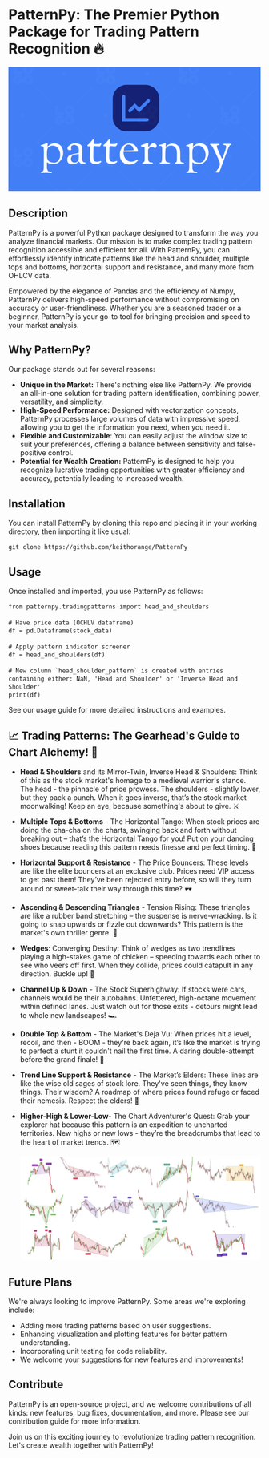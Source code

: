 # PatternPy: The Premier Python Package for Trading Pattern Recognition 🔥
![PatternPy Logo](docs/images/logo.png)

## Description
PatternPy is a powerful Python package designed to transform the way you analyze financial markets. Our mission is to make complex trading pattern recognition accessible and efficient for all. With PatternPy, you can effortlessly identify intricate patterns like the head and shoulder, multiple tops and bottoms, horizontal support and resistance, and many more from OHLCV data.

Empowered by the elegance of Pandas and the efficiency of Numpy, PatternPy delivers high-speed performance without compromising on accuracy or user-friendliness. Whether you are a seasoned trader or a beginner, PatternPy is your go-to tool for bringing precision and speed to your market analysis.



## Why PatternPy?
Our package stands out for several reasons:

- **Unique in the Market:** There's nothing else like PatternPy. We provide an all-in-one solution for trading pattern identification, combining power, versatility, and simplicity.
- **High-Speed Performance:** Designed with vectorization concepts, PatternPy processes large volumes of data with impressive speed, allowing you to get the information you need, when you need it.
- **Flexible and Customizable**: You can easily adjust the window size to suit your preferences, offering a balance between sensitivity and false-positive control.
- **Potential for Wealth Creation:** PatternPy is designed to help you recognize lucrative trading opportunities with greater efficiency and accuracy, potentially leading to increased wealth.



## Installation

You can install PatternPy by cloning this repo and placing it in your working directory, then importing it like usual:
```
git clone https://github.com/keithorange/PatternPy
``` 
## Usage
Once installed and imported, you use PatternPy as follows:
```
from patternpy.tradingpatterns import head_and_shoulders

# Have price data (OCHLV dataframe)
df = pd.Dataframe(stock_data)

# Apply pattern indicator screener
df = head_and_shoulders(df)

# New column `head_shoulder_pattern` is created with entries containing either: NaN, 'Head and Shoulder' or 'Inverse Head and Shoulder'
print(df)
```

See our usage guide for more detailed instructions and examples.



## 📈 Trading Patterns: The Gearhead's Guide to Chart Alchemy! 🔧

- **Head & Shoulders** and its Mirror-Twin, Inverse Head & Shoulders: Think of this as the stock market's homage to a medieval warrior's stance. The head - the pinnacle of price prowess. The shoulders - slightly lower, but they pack a punch. When it goes inverse, that’s the stock market moonwalking! Keep an eye, because something's about to give. ⚔️
- **Multiple Tops & Bottoms** - The Horizontal Tango: When stock prices are doing the cha-cha on the charts, swinging back and forth without breaking out – that’s the Horizontal Tango for you! Put on your dancing shoes because reading this pattern needs finesse and perfect timing. 💃

- **Horizontal Support & Resistance** - The Price Bouncers: These levels are like the elite bouncers at an exclusive club. Prices need VIP access to get past them! They’ve been rejected entry before, so will they turn around or sweet-talk their way through this time? 🕶️

- **Ascending & Descending Triangles** - Tension Rising: These triangles are like a rubber band stretching – the suspense is nerve-wracking. Is it going to snap upwards or fizzle out downwards? This pattern is the market's own thriller genre. 🍿

- **Wedges**: Converging Destiny: Think of wedges as two trendlines playing a high-stakes game of chicken – speeding towards each other to see who veers off first. When they collide, prices could catapult in any direction. Buckle up! 🚀

- **Channel Up & Down** - The Stock Superhighway: If stocks were cars, channels would be their autobahns. Unfettered, high-octane movement within defined lanes. Just watch out for those exits - detours might lead to whole new landscapes! 🏎️

- **Double Top & Bottom** - The Market's Deja Vu: When prices hit a level, recoil, and then - BOOM - they're back again, it’s like the market is trying to perfect a stunt it couldn't nail the first time. A daring double-attempt before the grand finale! 🎯

- **Trend Line Support & Resistance** - The Market’s Elders: These lines are like the wise old sages of stock lore. They've seen things, they know things. Their wisdom? A roadmap of where prices found refuge or faced their nemesis. Respect the elders! 🧙

- **Higher-High & Lower-Low**- The Chart Adventurer's Quest: Grab your explorer hat because this pattern is an expedition to uncharted territories. New highs or new lows - they’re the breadcrumbs that lead to the heart of market trends. 🗺️

  ![PatternPy in action](docs/images/patterns.png)



## Future Plans
We're always looking to improve PatternPy. Some areas we're exploring include:

- Adding more trading patterns based on user suggestions.
- Enhancing visualization and plotting features for better pattern understanding.
- Incorporating unit testing for code reliability.
- We welcome your suggestions for new features and improvements!

## Contribute
PatternPy is an open-source project, and we welcome contributions of all kinds: new features, bug fixes, documentation, and more. Please see our contribution guide for more information.


Join us on this exciting journey to revolutionize trading pattern recognition. Let's create wealth together with PatternPy!

